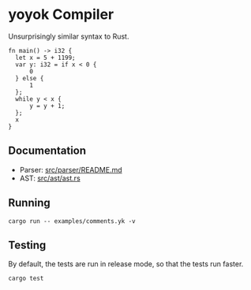 # yoyok Compiler

Unsurprisingly similar syntax to Rust.

```
fn main() -> i32 {
  let x = 5 + 1199;
  var y: i32 = if x < 0 {
      0
  } else {
      1
  };
  while y < x {
      y = y + 1;
  };
  x
}
```

## Documentation

- Parser: [src/parser/README.md](src/parser/README.md)
- AST: [src/ast/ast.rs](src/ast/ast.rs)

## Running

```
cargo run -- examples/comments.yk -v
```

## Testing

By default, the tests are run in release mode, so that the tests run faster.

```
cargo test
```
